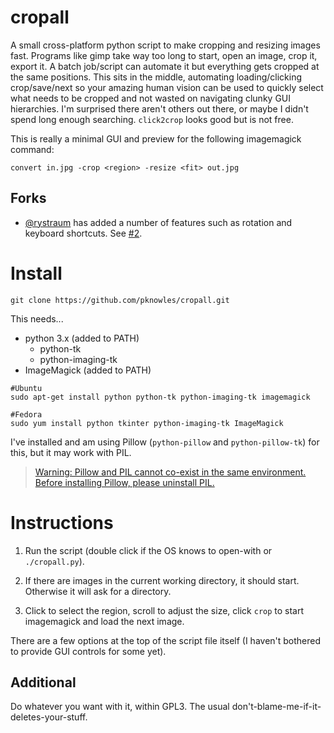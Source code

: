 # cropall

A small cross-platform python script to make cropping and resizing images fast.
Programs like gimp take way too long to start, open an image, crop it, export it.
A batch job/script can automate it but everything gets cropped at the same positions.
This sits in the middle, automating loading/clicking crop/save/next so your amazing
human vision can be used to quickly select what needs to be cropped and not wasted
on navigating clunky GUI hierarchies.
I'm surprised there aren't others out there, or maybe I didn't spend long enough
searching. `click2crop` looks good but is not free.

This is really a minimal GUI and preview for the following imagemagick command:

    convert in.jpg -crop <region> -resize <fit> out.jpg

## Forks

- [@rystraum](https://github.com/rystraum/cropall) has added a number of features such as rotation and keyboard shortcuts. See [#2](https://github.com/pknowles/cropall/issues/2).

# Install

    git clone https://github.com/pknowles/cropall.git

This needs...

-  python 3.x (added to PATH)
   - python-tk
   - python-imaging-tk
-  ImageMagick (added to PATH)

```
#Ubuntu
sudo apt-get install python python-tk python-imaging-tk imagemagick

#Fedora
sudo yum install python tkinter python-imaging-tk ImageMagick
```

I've installed and am using Pillow (`python-pillow` and `python-pillow-tk`) for this, but it may work with PIL.

> [Warning: Pillow and PIL cannot co-exist in the same environment. Before installing Pillow, please uninstall PIL.](http://pillow.readthedocs.org/en/latest/installation.html)
	
# Instructions

1. Run the script (double click if the OS knows to open-with or `./cropall.py`).

2. If there are images in the current working directory, it should start. Otherwise it will ask for a directory.

3. Click to select the region, scroll to adjust the size, click `crop` to start imagemagick and load the next image.

There are a few options at the top of the script file itself (I haven't bothered to provide GUI controls for some yet).


## Additional

Do whatever you want with it, within GPL3. The usual don't-blame-me-if-it-deletes-your-stuff.

